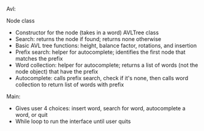 Avl:

Node class
- Constructor for the node (takes in a word)
AVLTree class
- Search: returns the node if found; returns none otherwise
- Basic AVL tree functions: height, balance factor, rotations, and insertion
- Prefix search: helper for autocomplete; identifies the first node that matches the prefix
- Word collection: helper for autocomplete; returns a list of words (not the node object) that have the prefix
- Autocomplete: calls prefix search, check if it's none, then calls word collection to return list of words with prefix

Main:
- Gives user 4 choices: insert word, search for word, autocomplete a word, or quit
- While loop to run the interface until user quits
